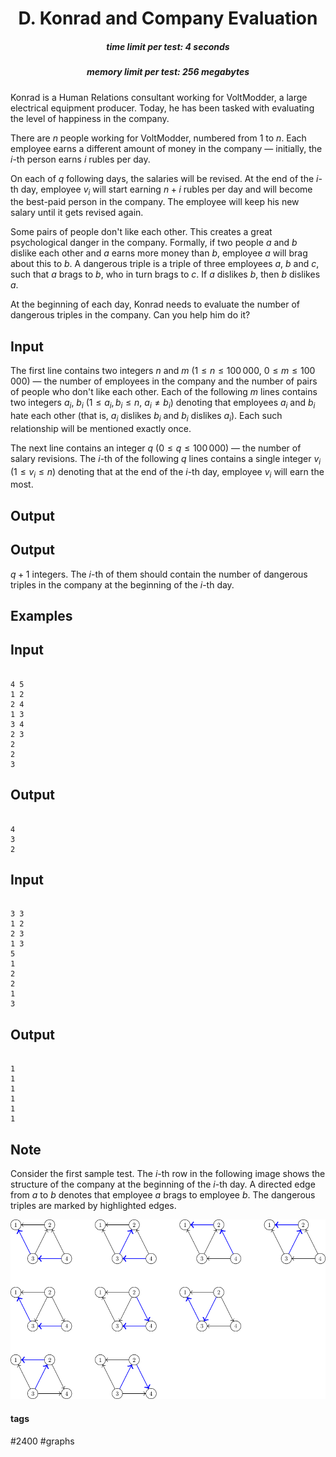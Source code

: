<h1 style='text-align: center;'> D. Konrad and Company Evaluation</h1>

<h5 style='text-align: center;'>time limit per test: 4 seconds</h5>
<h5 style='text-align: center;'>memory limit per test: 256 megabytes</h5>

Konrad is a Human Relations consultant working for VoltModder, a large electrical equipment producer. Today, he has been tasked with evaluating the level of happiness in the company.

There are $n$ people working for VoltModder, numbered from $1$ to $n$. Each employee earns a different amount of money in the company — initially, the $i$-th person earns $i$ rubles per day.

On each of $q$ following days, the salaries will be revised. At the end of the $i$-th day, employee $v_i$ will start earning $n+i$ rubles per day and will become the best-paid person in the company. The employee will keep his new salary until it gets revised again.

Some pairs of people don't like each other. This creates a great psychological danger in the company. Formally, if two people $a$ and $b$ dislike each other and $a$ earns more money than $b$, employee $a$ will brag about this to $b$. A dangerous triple is a triple of three employees $a$, $b$ and $c$, such that $a$ brags to $b$, who in turn brags to $c$. If $a$ dislikes $b$, then $b$ dislikes $a$.

At the beginning of each day, Konrad needs to evaluate the number of dangerous triples in the company. Can you help him do it?

## Input

The first line contains two integers $n$ and $m$ ($1 \le n \le 100\,000$, $0 \le m \le 100\,000$) — the number of employees in the company and the number of pairs of people who don't like each other. Each of the following $m$ lines contains two integers $a_i$, $b_i$ ($1 \le a_i, b_i \le n$, $a_i \neq b_i$) denoting that employees $a_i$ and $b_i$ hate each other (that is, $a_i$ dislikes $b_i$ and $b_i$ dislikes $a_i$). Each such relationship will be mentioned exactly once.

The next line contains an integer $q$ ($0 \le q \le 100\,000$) — the number of salary revisions. The $i$-th of the following $q$ lines contains a single integer $v_i$ ($1 \le v_i \le n$) denoting that at the end of the $i$-th day, employee $v_i$ will earn the most.

## Output

## Output

 $q + 1$ integers. The $i$-th of them should contain the number of dangerous triples in the company at the beginning of the $i$-th day.

## Examples

## Input


```

4 5
1 2
2 4
1 3
3 4
2 3
2
2
3

```
## Output


```

4
3
2

```
## Input


```

3 3
1 2
2 3
1 3
5
1
2
2
1
3

```
## Output


```

1
1
1
1
1
1

```
## Note

Consider the first sample test. The $i$-th row in the following image shows the structure of the company at the beginning of the $i$-th day. A directed edge from $a$ to $b$ denotes that employee $a$ brags to employee $b$. The dangerous triples are marked by highlighted edges.

 ![](images/baac8da0b128e437cba1696d02a8f97308396dc3.png) 

#### tags 

#2400 #graphs 